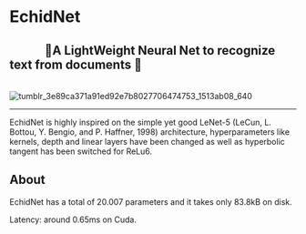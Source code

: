# EchidNet
## ⠀⠀⠀⠀🦋A LightWeight Neural Net to recognize text from documents 🦋
⠀⠀⠀⠀⠀⠀⠀⠀⠀⠀⠀⠀⠀⠀![tumblr_3e89ca371a91ed92e7b8027706474753_1513ab08_640](https://user-images.githubusercontent.com/56324869/109408789-9c8ed500-796b-11eb-933c-fc434784b63b.gif)

--------------------------------------------------------------------

EchidNet is highly inspired on the simple yet good LeNet-5 (LeCun, L. Bottou, Y. Bengio, and P. Haffner, 1998) architecture, hyperparameters like kernels, depth and linear layers have been changed as well as hyperbolic tangent has been switched for ReLu6.

## About
EchidNet has a total of 20.007 parameters and it takes only 83.8kB on disk.

Latency: around 0.65ms on Cuda.
